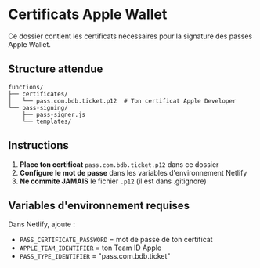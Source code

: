 # Certificats Apple Wallet

Ce dossier contient les certificats nécessaires pour la signature des passes Apple Wallet.

## Structure attendue

```
functions/
├── certificates/
│   └── pass.com.bdb.ticket.p12  # Ton certificat Apple Developer
└── pass-signing/
    ├── pass-signer.js
    └── templates/
```

## Instructions

1. **Place ton certificat** `pass.com.bdb.ticket.p12` dans ce dossier
2. **Configure le mot de passe** dans les variables d'environnement Netlify
3. **Ne commite JAMAIS** le fichier `.p12` (il est dans .gitignore)

## Variables d'environnement requises

Dans Netlify, ajoute :
- `PASS_CERTIFICATE_PASSWORD` = mot de passe de ton certificat
- `APPLE_TEAM_IDENTIFIER` = ton Team ID Apple
- `PASS_TYPE_IDENTIFIER` = "pass.com.bdb.ticket"
